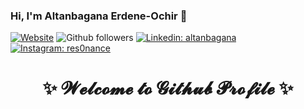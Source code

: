 ### Hi, I'm Altanbagana Erdene-Ochir 👋

[![Website](https://img.shields.io/website?url=https://altanbagana.me&logo=googlechrome&label=Portfolio)](https://altanbagana.me)
![Github followers](https://img.shields.io/github/followers/altanbgn?label=Follow&style=social)
[![Linkedin: altanbagana](https://img.shields.io/badge/-Altanbagana-blue?style=flat-square&logo=Linkedin&logoColor=white&link=https://www.linkedin.com/in/altanbagana-erdene-ochir-707423153/)](https://www.linkedin.com/in/altanbagana-erdene-ochir-707423153/)
[![Instagram: res0nance](https://img.shields.io/badge/-res0nance-red?style=flat-square&logo=Instagram&logoColor=white&link=https://www.instagram.com/res0nan.ce/)](https://www.instagram.com/res0nan.ce/)

<body>
    <h1 align="center">✨ 𝓦𝓮𝓵𝓬𝓸𝓶𝓮 𝓽𝓸 𝓖𝓲𝓽𝓱𝓾𝓫 𝓟𝓻𝓸𝓯𝓲𝓵𝓮 ✨</h1>
</body>
